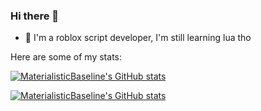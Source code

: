 ### Hi there 👋

- 🌌 I'm a roblox script developer, I'm still learning lua tho

Here are some of my stats:

[![MaterialisticBaseline's GitHub stats](https://github-readme-stats.vercel.app/api?username=MaterialisticBaseline&amp;show_icons=true&amp;include_all_commits=true&amp;theme=prussian)](https://github.com/anuraghazra/github-readme-stats)

[![MaterialisticBaseline's GitHub stats](https://github-readme-stats.vercel.app/api/top-langs/?username=MaterialisticBaseline&amp;layout=compact&amp;theme=prussian)](https://github.com/anuraghazra/github-readme-stats)

